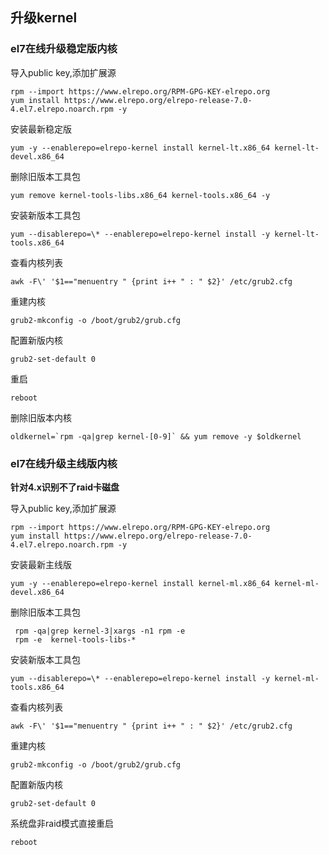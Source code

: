 ## 升级kernel
### el7在线升级稳定版内核

导入public key,添加扩展源

    rpm --import https://www.elrepo.org/RPM-GPG-KEY-elrepo.org
    yum install https://www.elrepo.org/elrepo-release-7.0-4.el7.elrepo.noarch.rpm -y
    

安装最新稳定版

    yum -y --enablerepo=elrepo-kernel install kernel-lt.x86_64 kernel-lt-devel.x86_64
    
删除旧版本工具包

    yum remove kernel-tools-libs.x86_64 kernel-tools.x86_64 -y
    
安装新版本工具包

    yum --disablerepo=\* --enablerepo=elrepo-kernel install -y kernel-lt-tools.x86_64
   
    
查看内核列表

    awk -F\' '$1=="menuentry " {print i++ " : " $2}' /etc/grub2.cfg
    
重建内核

    grub2-mkconfig -o /boot/grub2/grub.cfg

配置新版内核

    grub2-set-default 0

重启

    reboot
    
删除旧版本内核

    oldkernel=`rpm -qa|grep kernel-[0-9]` && yum remove -y $oldkernel

### el7在线升级主线版内核

**针对4.x识别不了raid卡磁盘**

导入public key,添加扩展源

    rpm --import https://www.elrepo.org/RPM-GPG-KEY-elrepo.org
    yum install https://www.elrepo.org/elrepo-release-7.0-4.el7.elrepo.noarch.rpm -y
    

安装最新主线版

    yum -y --enablerepo=elrepo-kernel install kernel-ml.x86_64 kernel-ml-devel.x86_64
    
删除旧版本工具包

     rpm -qa|grep kernel-3|xargs -n1 rpm -e
     rpm -e  kernel-tools-libs-*
     
安装新版本工具包

    yum --disablerepo=\* --enablerepo=elrepo-kernel install -y kernel-ml-tools.x86_64
   
查看内核列表

    awk -F\' '$1=="menuentry " {print i++ " : " $2}' /etc/grub2.cfg
    
重建内核

    grub2-mkconfig -o /boot/grub2/grub.cfg

配置新版内核

    grub2-set-default 0

系统盘非raid模式直接重启

    reboot
